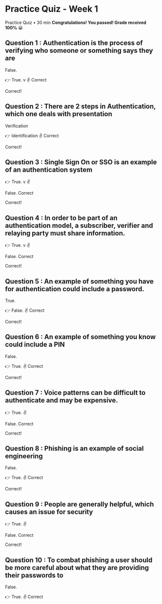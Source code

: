 # Practice Quiz - Week 1

Practice Quiz • 30 min
**Congratulations! You passed!
Grade received 100%** :grinning:

## Question 1 : Authentication is the process of verifying who someone or something says they are




False.

:point_right: True. v 	:v:
Correct

Correct!

## Question 2 : There are 2 steps in Authentication, which one deals with presentation




Verification

:point_right: Identification 	:v:
Correct

Correct!

## Question 3 : Single Sign On or SSO is an example of an authentication system




:point_right: True. v 	:v:

False.
Correct

Correct!

## Question 4 : In order to be part of an authentication model, a subscriber, verifier and relaying party must share information.




:point_right: True. v 	:v:

False.
Correct

Correct!

## Question 5 : An example of something you have for authentication could include a password.




True.

:point_right: False.  	:v:
Correct

Correct!

## Question 6 : An example of something you know could include a PIN




False.

:point_right: True.  	:v:
Correct

Correct!

## Question 7 : Voice patterns can be difficult to authenticate and may be expensive.




:point_right: True. 	:v:

False.
Correct

Correct!

## Question 8 : Phishing is an example of social engineering




False.

:point_right: True. 	:v:
Correct

Correct!

## Question 9 : People are generally helpful, which causes an issue for security




:point_right: True. 	:v:

False.
Correct

Correct!

## Question 10 : To combat phishing a user should be more careful about what they are providing their passwords to




False.

:point_right: True. :v:
Correct


